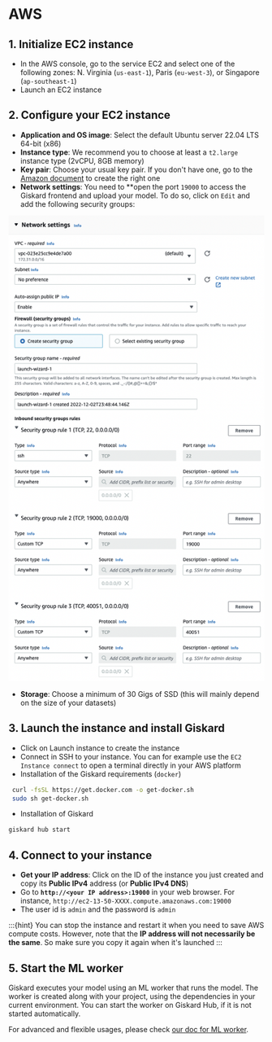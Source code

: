 # AWS

## 1. Initialize EC2 instance

* In the AWS console, go to the service EC2 and select one of the following zones: N. Virginia (`us-east-1`), Paris (`eu-west-3`), or Singapore (`ap-southeast-1`)
* Launch an EC2 instance

## 2. Configure your EC2 instance

* **Application and OS image**: Select the default Ubuntu server 22.04 LTS 64-bit (x86)
* **Instance type**: We recommend you to choose at least a `t2.large` instance type (2vCPU, 8GB memory)
* **Key pair**: Choose your usual key pair. If you don't have one, go to the [Amazon document](https://docs.aws.amazon.com/AWSEC2/latest/UserGuide/create-key-pairs.html) to create the right one
* **Network settings**: You need to **open the port `19000` to access the Giskard frontend and upload your model. To do so, click on `Edit` and add the following security groups:

![](../../../../assets/image_(1)_(1)_(2).png)

* **Storage**: Choose a minimum of 30 Gigs of SSD (this will mainly depend on the size of your datasets)

## 3. Launch the instance and install Giskard

* Click on Launch instance to create the instance
* Connect in SSH to your instance. You can for example use the `EC2 Instance connect` to open a terminal directly in your AWS platform
* Installation of the Giskard requirements (`docker`)

```bash
 curl -fsSL https://get.docker.com -o get-docker.sh
 sudo sh get-docker.sh
```

* Installation of Giskard

```bash
giskard hub start
```

## 4. Connect to your instance
* **Get your IP address**: Click on the ID of the instance you just created and copy its **Public IPv4** address (or **Public IPv4 DNS**)
* Go to **`http://<your IP address>:19000`** in your web browser. For instance, `http://ec2-13-50-XXXX.compute.amazonaws.com:19000`
* The user id is `admin` and the password is `admin`

:::{hint}
You can stop the instance and restart it when you need to save AWS compute costs. However, note that the **IP address will not necessarily be the same**. So make sure you copy it again when it's launched
:::

## 5. Start the ML worker

Giskard executes your model using an ML worker that runs the model. The worker is created along with your project, using the dependencies in your current environment. You can start the worker on Giskard Hub, if it is not started automatically.

For advanced and flexible usages, please check [our doc for ML worker](../../mlworker/index.md).  
